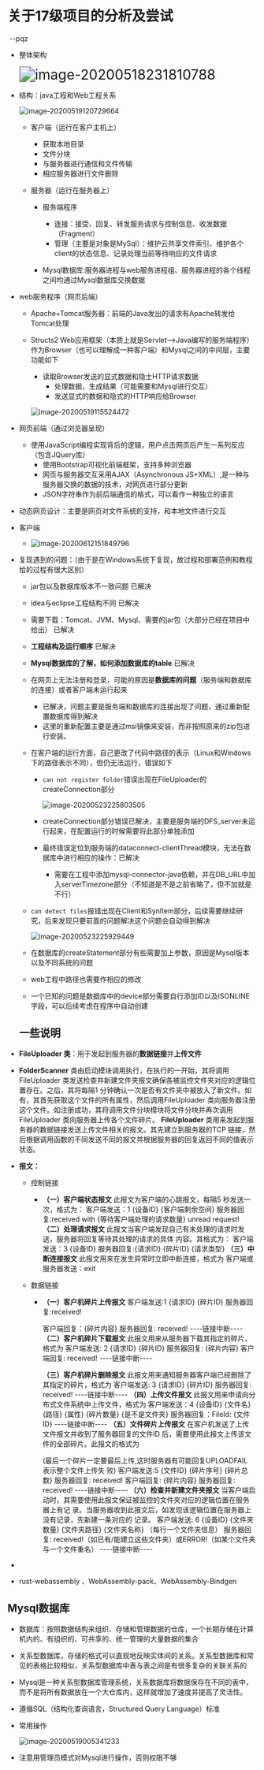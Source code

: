 # 关于17级项目的分析及尝试

​																																												--pqz

* 整体架构

  <img src="C:\Users\dell\AppData\Roaming\Typora\typora-user-images\image-20200518231810788.png" alt="image-20200518231810788" style="zoom:200%;" />

* 结构：java工程和Web工程关系

  ![image-20200519120729664](C:\Users\dell\AppData\Roaming\Typora\typora-user-images\image-20200519120729664.png)

  * 客户端（运行在客户主机上）

    * 获取本地目录
    * 文件分块
    * 与服务器进行通信和文件传输
    * 相应服务器进行文件删除

  * 服务器（运行在服务器上）

    * 服务端程序

      * 连接：接受、回复、转发服务请求与控制信息、收发数据（Fragment）
      * 管理（主要是对象是MySql）：维护云共享文件索引、维护各个client的状态信息、记录处理当前等待响应的文件请求

    * Mysql数据库:服务器进程与web服务进程组、服务器进程的各个线程之间均通过Mysql数据库交换数据  
  
* web服务程序（网页后端）
  
  * Apache+Tomcat服务器：前端的Java发出的请求有Apache转发给Tomcat处理
    
  * Structs2 Web应用框架（本质上就是Servlet–>Java编写的服务端程序）作为Browser（也可以理解成一种客户端）和Mysql之间的中间层，主要功能如下
    
    * 读取Browser发送的显式数据和隐士HTTP请求数据
        * 处理数据，生成结果（可能需要和Mysql进行交互）
        * 发送显式的数据和隐式的HTTP响应给Browser
    
    ![image-20200519115524472](C:\Users\dell\AppData\Roaming\Typora\typora-user-images\image-20200519115524472.png)
  
* 网页前端（通过浏览器呈现）
  
  * 使用JavaScript编程实现背后的逻辑，用户点击网页后产生一系列反应（包含JQuery库）
    * 使用Bootstrap可视化前端框架，支持多种浏览器
    * 网页与服务器交互采用AJAX（Asynchronous JS+XML）,是一种与服务器交换的数据的技术，对网页进行部分更新
    * JSON字符串作为前后端通信的格式，可以看作一种独立的语言
  
* 动态网页设计：主要是网页对文件系统的支持，和本地文件进行交互
  
* 客户端
  
  * ![image-20200612151849796](C:\Users\dell\AppData\Roaming\Typora\typora-user-images\image-20200612151849796.png)
  
* 复现遇到的问题：（由于是在Windows系统下复现，故过程和部署范例和教程给的过程有很大区别）

  * jar包以及数据库版本不一致问题  已解决

  * idea与eclipse工程结构不同 已解决

  * 需要下载：Tomcat、JVM、Mysql、需要的jar包（大部分已经在项目中给出） 已解决

  * **工程结构及运行顺序** 已解决

  * **Mysql数据库的了解，如何添加数据库的table** 已解决

  * 在网页上无法注册和登录，可能的原因是**数据库的问题**（服务端和数据库的连接）或者客户端未运行起来

    * 已解决，问题主要是服务端和数据库的连接出现了问题，通过重新配置数据库得到解决
    * 这里的重新配置主要是通过msi镜像来安装，而非按照原来的zip包进行安装。

  * 在客户端的运行方面，自己更改了代码中路径的表示（Linux和Windows下的路径表示不同），但仍无法运行，错误如下

    * `can not register folder`错误出现在FileUploader的createConnection部分

      ![image-20200523225803505](C:\Users\dell\AppData\Roaming\Typora\typora-user-images\image-20200523225803505.png)

    * createConnection部分错误已解决，主要是服务端的DFS_server未运行起来，在配置运行的时候需要将此部分单独添加

    * 最终错误定位到服务端的dataconnect-clientThread模块，无法在数据库中进行相应的操作：已解决

      * 需要在工程中添加mysql-connector-java依赖，并在DB_URL中加入serverTimezone部分（不知道是不是之前省略了，但不加就是不行）
    
  * `can detect files`报错出现在Client和Synltem部分，后续需要继续研究，后来发现只要前面的问题解决这个问题会自动得到解决

    ![image-20200523225929449](C:\Users\dell\AppData\Roaming\Typora\typora-user-images\image-20200523225929449.png)

  * 在数据库的createStatement部分有些需要加上参数，原因是Mysql版本以及不同系统的问题

  * web工程中路径也需要作相应的修改

  * 一个已知的问题是数据库中的device部分需要自行添加ID以及ISONLINE字段，可以后续考虑在程序中自动创建

  ## 一些说明

* **FileUploader 类**：用于发起到服务器的**数据链接**并**上传文件**

* **FolderScanner** 类由启动模块调用执行，在执行的一开始，其将调用FileUploader 类发送检查并新建文件夹报文确保各被监控文件夹对应的逻辑位置存在。之后，其将每隔1 分钟确认一次是否有文件夹中被放入了新文件。如有，其首先获取这个文件的所有属性，然后调用FileUploader 类向服务器注册这个文件。如注册成功，其将调用文件分块模块将文件分块并再次调用FileUploader 类向服务器上传各个文件碎片。
  **FileUploader** 类用来发起到服务器的数据链接发送上传文件相关的报文。其先建立到服务器的TCP 链接，然后根据调用函数的不同发送不同的报文并根据服务器的回复返回不同的值表示状态。

* **报文：**

  * 控制链接

    * **（一）客户端状态报文**
      此报文为客户端的心跳报文，每隔5 秒发送一次，格式为：
      客户端发送：1 {设备ID} {客户端剩余空间}
      服务器回复:received with {等待客户端处理的请求数量} unread request!
      **（二）处理请求报文**
      此报文当客户端发现自己有未处理的请求时发送，服务器将回复等待其处理的请求的具体
      内容。其格式为：
      客户端发送：3 {设备ID}
      服务器回复:{请求ID} {碎片ID} {请求类型}
      **（三）中断连接报文**
      此报文用来在发生异常时立即中断连接，格式为
      客户端或服务器发送：exit

  * 数据链接

    * **（一）客户机碎片上传报文**
      客户端发送:1 {请求ID} {碎片ID}
      服务器回复:received!

      客户端回复：{碎片内容}
      服务器回复: received!
      ----链接中断----
      **（二）客户机碎片下载报文**
      此报文用来从服务器下载其指定的碎片，格式为
      客户端发送: 2 {请求ID} {碎片ID}
      服务器回复: {碎片内容}
      客户端回复: received!
      ----链接中断----

      **（三）客户机碎片删除报文**
      此报文用来通知服务器客户端已经删除了其指定的碎片，格式为
      客户端发送: 3 {请求ID} {碎片ID}
      服务器回复: received!
      ----链接中断----
      **（四）上传文件报文**
      此报文用来申请向分布式文件系统中上传文件，格式为
      客户端发送：4 {设备ID} {文件名} {路径} {属性} {碎片数量} {是不是文件夹}
      服务器回复：FileId: {文件ID}
      ----链接中断----
      **（五）文件碎片上传报文**
      在客户机发送了上传文件报文并收到了服务器回复的文件ID 后，需要使用此报文上传该文
      件的全部碎片。此报文的格式为

      (最后一个碎片一定要最后上传,这时服务器有可能回复UPLOADFAIL 表示整个文件上传失
      败)
      客户端发送:5 {文件ID} {碎片序号} {碎片总数}
      服务器回复: received!
      客户端回复: {碎片内容}
      服务器回复: received!
      ----链接中断----
      **（六）检查并新建文件夹报文**
      当客户端启动时，其需要使用此报文保证被监控的文件夹对应的逻辑位置在服务器上有记
      录。当服务器收到此报文后，如发现该逻辑位置在服务器上没有记录，先新建一条对应的
      记录。
      客户端发送: 6 {设备ID} {文件夹数量}
      {文件夹路径} {文件夹名称} （每行一个文件夹信息）
      服务器回复: received!（如已有/能建立这些文件夹）或ERROR!（如某个文件夹与一个文件重名）
      ----链接中断----

* 

  * rust-webassembly 、WebAssembly-pack、WebAssembly-Bindgen

## Mysql数据库

* 数据库：按照数据结构来组织、存储和管理数据的仓库，一个长期存储在计算机内的、有组织的、可共享的、统一管理的大量数据的集合
* 关系型数据库，存储的格式可以直观地反映实体间的关系。关系型数据库和常见的表格比较相似，关系型数据库中表与表之间是有很多复杂的关联关系的

* Mysql是一种关系型数据库管理系统，关系数据库将数据保存在不同的表中，而不是将所有数据放在一个大仓库内，这样就增加了速度并提高了灵活性。
* 遵循SQL（结构化查询语言，Structured Query Language）标准

* 常用操作

  ![image-20200519005341233](C:\Users\dell\AppData\Roaming\Typora\typora-user-images\image-20200519005341233.png)

  

* 注意用管理员模式对Mysql进行操作，否则权限不够

